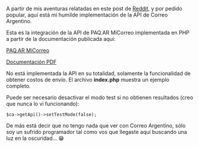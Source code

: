 A partir de mis aventuras relatadas en este post de [Reddit](https://www.reddit.com/r/programacion/comments/16xwixq/api_correo_argentino/), y por pedido popular, aquí está mi humilde implementación de la API de Correo Argentino.

Esta es la integración de la API de PAQ.AR MiCorreo implementada en PHP a partir de la documentación publicada aquí:

[PAQ.AR MiCorreo](https://www.correoargentino.com.ar/MiCorreo/public/mi-correo)

[Documentación PDF](https://www.correoargentino.com.ar/MiCorreo/public/img/pag/apiMiCorreo.pdf)

No está implementada la API en su totalidad, solamente la funcionalidad de obtener costos de envío. El archivo **index.php** muestra un ejemplo completo.

Puede ser necesario desactivar el modo test si no obtienen resultados (creo que nunca lo vi funcionando):

`$ca->getApi()->setTestMode(false);`

De más está decir que no tengo nada que ver con Correo Argentino, sólo soy un sufrido programador tal como vos que llegaste aquí buscando una luz en la oscuridad... 😁
